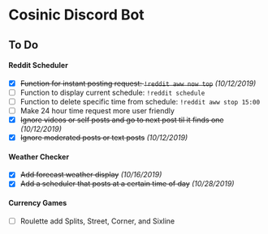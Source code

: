 # Cosinic Discord Bot

## To Do
#### Reddit Scheduler
- [x] ~~Function for instant posting request: `!reddit aww now top`~~ *(10/12/2019)*
- [ ] Function to display current schedule: `!reddit schedule`
- [ ] Function to delete specific time from schedule: `!reddit aww stop 15:00`
- [ ] Make 24 hour time request more user friendly
- [x] ~~Ignore videos or self posts and go to next post til it finds one~~ *(10/12/2019)*
- [x] ~~Ignore moderated posts or text posts~~ *(10/12/2019)*

#### Weather Checker
- [x] ~~Add forecast weather display~~ *(10/16/2019)*
- [x] ~~Add a scheduler that posts at a certain time of day~~ *(10/28/2019)*

#### Currency Games
- [ ] Roulette add Splits, Street, Corner, and Sixline